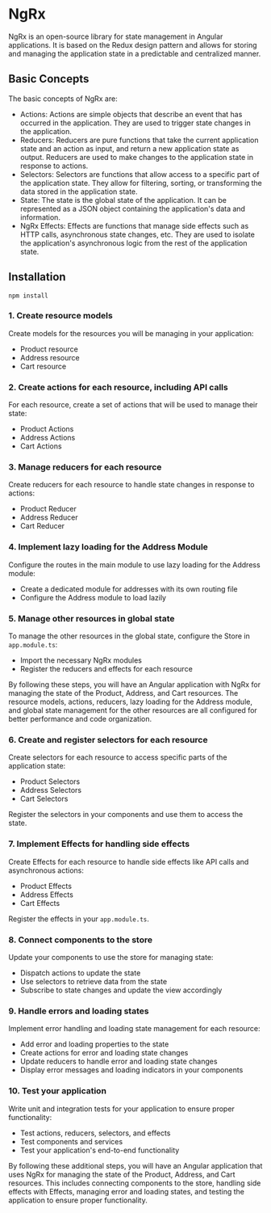 # NgRx

NgRx is an open-source library for state management in Angular applications. It is based on the Redux design pattern and allows for storing and managing the application state in a predictable and centralized manner.

## Basic Concepts

The basic concepts of NgRx are:

* Actions: Actions are simple objects that describe an event that has occurred in the application. They are used to trigger state changes in the application.
* Reducers: Reducers are pure functions that take the current application state and an action as input, and return a new application state as output. Reducers are used to make changes to the application state in response to actions.
* Selectors: Selectors are functions that allow access to a specific part of the application state. They allow for filtering, sorting, or transforming the data stored in the application state.
* State: The state is the global state of the application. It can be represented as a JSON object containing the application's data and information.
* NgRx Effects: Effects are functions that manage side effects such as HTTP calls, asynchronous state changes, etc. They are used to isolate the application's asynchronous logic from the rest of the application state.

## Installation

`npm install`

### 1. Create resource models

Create models for the resources you will be managing in your application:

* Product resource
* Address resource
* Cart resource

### 2. Create actions for each resource, including API calls

For each resource, create a set of actions that will be used to manage their state:

* Product Actions
* Address Actions
* Cart Actions

### 3. Manage reducers for each resource

Create reducers for each resource to handle state changes in response to actions:

* Product Reducer
* Address Reducer
* Cart Reducer

### 4. Implement lazy loading for the Address Module

Configure the routes in the main module to use lazy loading for the Address module:

* Create a dedicated module for addresses with its own routing file
* Configure the Address module to load lazily

### 5. Manage other resources in global state

To manage the other resources in the global state, configure the Store in `app.module.ts`:

* Import the necessary NgRx modules
* Register the reducers and effects for each resource

By following these steps, you will have an Angular application with NgRx for managing the state of the Product, Address, and Cart resources. The resource models, actions, reducers, lazy loading for the Address module, and global state management for the other resources are all configured for better performance and code organization.

### 6. Create and register selectors for each resource

Create selectors for each resource to access specific parts of the application state:

* Product Selectors
* Address Selectors
* Cart Selectors

Register the selectors in your components and use them to access the state.

### 7. Implement Effects for handling side effects

Create Effects for each resource to handle side effects like API calls and asynchronous actions:

* Product Effects
* Address Effects
* Cart Effects

Register the effects in your `app.module.ts`.

### 8. Connect components to the store

Update your components to use the store for managing state:

* Dispatch actions to update the state
* Use selectors to retrieve data from the state
* Subscribe to state changes and update the view accordingly

### 9. Handle errors and loading states

Implement error handling and loading state management for each resource:

* Add error and loading properties to the state
* Create actions for error and loading state changes
* Update reducers to handle error and loading state changes
* Display error messages and loading indicators in your components

### 10. Test your application

Write unit and integration tests for your application to ensure proper functionality:

* Test actions, reducers, selectors, and effects
* Test components and services
* Test your application's end-to-end functionality

By following these additional steps, you will have an Angular application that uses NgRx for managing the state of the Product, Address, and Cart resources. This includes connecting components to the store, handling side effects with Effects, managing error and loading states, and testing the application to ensure proper functionality.
